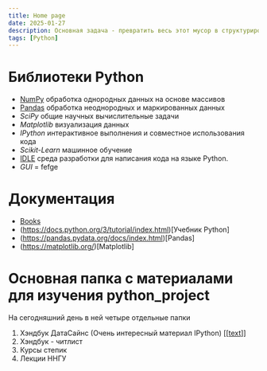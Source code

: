 ```yaml
---
title: Home page
date: 2025-01-27
description: Основная задача - превратить весь этот мусор в структурированную базу знаний
tags: [Python]
---
```

# Библиотеки Python
- [NumPy](NumPy.md) обработка однородных данных на основе массивов
- [Pandas](Pandas.md) обработка неоднородных и маркированных данных
- _SciPy_ общие научных вычислительные задачи
- _Matplotlib_ визуализация данных
- _IPython_ интерактивное выполнения и совместное использования кода
- _Scikit-Learn_ машинное обучение
- [IDLE](IDLE.md) среда разработки для написания кода на языке Python. 
- *GUI* = fefge

# Документация
- [Books](https://ipython.org/books.html)
- (https://docs.python.org/3/tutorial/index.html)[Учебник Python]
- (https://pandas.pydata.org/docs/index.html)[Pandas]
- (https://matplotlib.org/)[Matplotlib]

# Основная папка с материалами для изучения python_project
На сегодняшний день в ней четыре отдельные папки
1. Хэндбук ДатаСайнс  (Очень интерeсный материал IPython) [[[text](PythonDataSainceHandbook)]]
2. Хэндбук - читлист
3. Курсы степик
4. Лекции ННГУ
